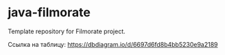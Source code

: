 # java-filmorate
Template repository for Filmorate project.

Ссылка на таблицу: https://dbdiagram.io/d/6697d6fd8b4bb5230e9a2189